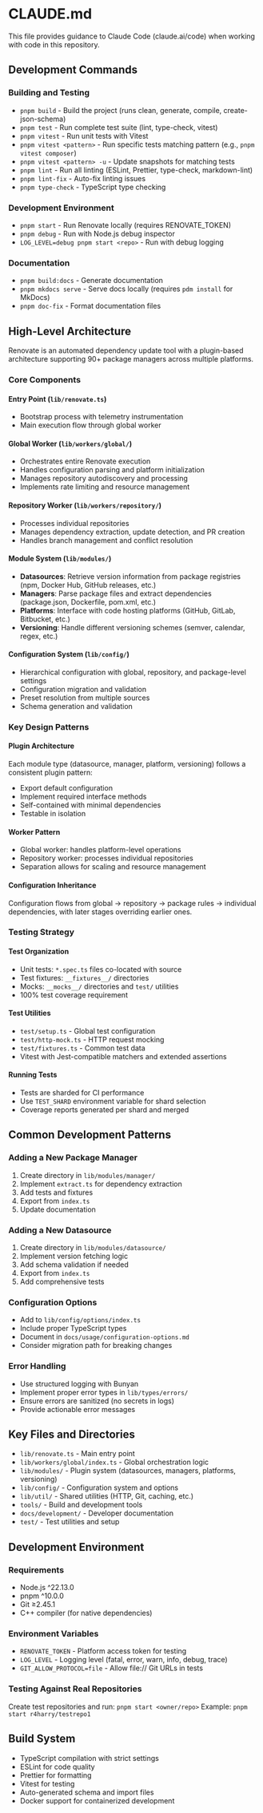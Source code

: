 # CLAUDE.md

This file provides guidance to Claude Code (claude.ai/code) when working with code in this repository.

## Development Commands

### Building and Testing
- `pnpm build` - Build the project (runs clean, generate, compile, create-json-schema)
- `pnpm test` - Run complete test suite (lint, type-check, vitest)
- `pnpm vitest` - Run unit tests with Vitest
- `pnpm vitest <pattern>` - Run specific tests matching pattern (e.g., `pnpm vitest composer`)
- `pnpm vitest <pattern> -u` - Update snapshots for matching tests
- `pnpm lint` - Run all linting (ESLint, Prettier, type-check, markdown-lint)
- `pnpm lint-fix` - Auto-fix linting issues
- `pnpm type-check` - TypeScript type checking

### Development Environment
- `pnpm start` - Run Renovate locally (requires RENOVATE_TOKEN)
- `pnpm debug` - Run with Node.js debug inspector
- `LOG_LEVEL=debug pnpm start <repo>` - Run with debug logging

### Documentation
- `pnpm build:docs` - Generate documentation
- `pnpm mkdocs serve` - Serve docs locally (requires `pdm install` for MkDocs)
- `pnpm doc-fix` - Format documentation files

## High-Level Architecture

Renovate is an automated dependency update tool with a plugin-based architecture supporting 90+ package managers across multiple platforms.

### Core Components

#### Entry Point (`lib/renovate.ts`)
- Bootstrap process with telemetry instrumentation
- Main execution flow through global worker

#### Global Worker (`lib/workers/global/`)
- Orchestrates entire Renovate execution
- Handles configuration parsing and platform initialization
- Manages repository autodiscovery and processing
- Implements rate limiting and resource management

#### Repository Worker (`lib/workers/repository/`)
- Processes individual repositories
- Manages dependency extraction, update detection, and PR creation
- Handles branch management and conflict resolution

#### Module System (`lib/modules/`)
- **Datasources**: Retrieve version information from package registries (npm, Docker Hub, GitHub releases, etc.)
- **Managers**: Parse package files and extract dependencies (package.json, Dockerfile, pom.xml, etc.)
- **Platforms**: Interface with code hosting platforms (GitHub, GitLab, Bitbucket, etc.)
- **Versioning**: Handle different versioning schemes (semver, calendar, regex, etc.)

#### Configuration System (`lib/config/`)
- Hierarchical configuration with global, repository, and package-level settings
- Configuration migration and validation
- Preset resolution from multiple sources
- Schema generation and validation

### Key Design Patterns

#### Plugin Architecture
Each module type (datasource, manager, platform, versioning) follows a consistent plugin pattern:
- Export default configuration
- Implement required interface methods
- Self-contained with minimal dependencies
- Testable in isolation

#### Worker Pattern
- Global worker: handles platform-level operations
- Repository worker: processes individual repositories
- Separation allows for scaling and resource management

#### Configuration Inheritance
Configuration flows from global → repository → package rules → individual dependencies, with later stages overriding earlier ones.

### Testing Strategy

#### Test Organization
- Unit tests: `*.spec.ts` files co-located with source
- Test fixtures: `__fixtures__/` directories
- Mocks: `__mocks__/` directories and `test/` utilities
- 100% test coverage requirement

#### Test Utilities
- `test/setup.ts` - Global test configuration
- `test/http-mock.ts` - HTTP request mocking
- `test/fixtures.ts` - Common test data
- Vitest with Jest-compatible matchers and extended assertions

#### Running Tests
- Tests are sharded for CI performance
- Use `TEST_SHARD` environment variable for shard selection
- Coverage reports generated per shard and merged

## Common Development Patterns

### Adding a New Package Manager
1. Create directory in `lib/modules/manager/`
2. Implement `extract.ts` for dependency extraction
3. Add tests and fixtures
4. Export from `index.ts`
5. Update documentation

### Adding a New Datasource
1. Create directory in `lib/modules/datasource/`
2. Implement version fetching logic
3. Add schema validation if needed
4. Export from `index.ts`
5. Add comprehensive tests

### Configuration Options
- Add to `lib/config/options/index.ts`
- Include proper TypeScript types
- Document in `docs/usage/configuration-options.md`
- Consider migration path for breaking changes

### Error Handling
- Use structured logging with Bunyan
- Implement proper error types in `lib/types/errors/`
- Ensure errors are sanitized (no secrets in logs)
- Provide actionable error messages

## Key Files and Directories

- `lib/renovate.ts` - Main entry point
- `lib/workers/global/index.ts` - Global orchestration logic
- `lib/modules/` - Plugin system (datasources, managers, platforms, versioning)
- `lib/config/` - Configuration system and options
- `lib/util/` - Shared utilities (HTTP, Git, caching, etc.)
- `tools/` - Build and development tools
- `docs/development/` - Developer documentation
- `test/` - Test utilities and setup

## Development Environment

### Requirements
- Node.js ^22.13.0
- pnpm ^10.0.0
- Git ≥2.45.1
- C++ compiler (for native dependencies)

### Environment Variables
- `RENOVATE_TOKEN` - Platform access token for testing
- `LOG_LEVEL` - Logging level (fatal, error, warn, info, debug, trace)
- `GIT_ALLOW_PROTOCOL=file` - Allow file:// Git URLs in tests

### Testing Against Real Repositories
Create test repositories and run: `pnpm start <owner/repo>`
Example: `pnpm start r4harry/testrepo1`

## Build System

- TypeScript compilation with strict settings
- ESLint for code quality
- Prettier for formatting
- Vitest for testing
- Auto-generated schema and import files
- Docker support for containerized development